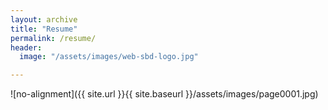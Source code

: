 ```yaml
---
layout: archive
title: "Resume"
permalink: /resume/
header:
  image: "/assets/images/web-sbd-logo.jpg"

---
```



![no-alignment]({{ site.url }}{{ site.baseurl }}/assets/images/page0001.jpg)

